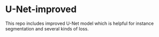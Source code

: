 # U-Net-improved

This repo includes improved U-Net model which is helpful for instance segmentation and several kinds of loss.
